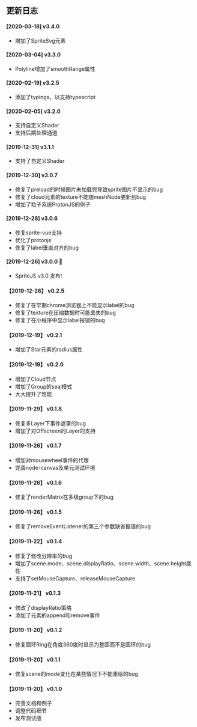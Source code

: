 ## 更新日志

#### [2020-03-18] v3.4.0

- 增加了SpriteSvg元素

#### [2020-03-04] v3.3.0

- Polyline增加了smoothRange属性

#### [2020-02-19] v3.2.5

- 添加了typings，以支持typescript

#### [2020-02-05] v3.2.0

- 支持自定义Shader
- 支持后期处理通道

#### [2019-12-31] v3.1.1

- 支持了自定义Shader

#### [2019-12-30] v3.0.7

- 修复了preload的时候图片未加载完导致sprite图片不显示的bug
- 修复了cloud元素的texture不能随meshNode更新到bug
- 增加了粒子系统ProtonJS的例子

#### [2019-12-28] v3.0.6

- 修复sprite-vue支持
- 优化了protonjs
- 修复了label垂直对齐的bug

#### [2019-12-26] v3.0.0 🚀

- SpriteJS v3.0 发布!

#### 【2019-12-26】 v0.2.5

- 修复了在早期chrome浏览器上不能显示label的bug
- 修复了texture在压缩数据时可能丢失的bug
- 修复了在小程序中显示label报错的bug

#### 【2019-12-19】 v0.2.1

- 增加了Star元素的radius属性

#### 【2019-12-19】 v0.2.0

- 增加了Cloud节点
- 增加了Group的seal模式
- 大大提升了性能

#### 【2019-11-29】 v0.1.8

- 修复多Layer下事件遮罩的bug
- 增加了对Offscreen的Layer的支持

#### 【2019-11-26】 v0.1.7

- 增加对mousewheel事件的代理
- 完善node-canvas及单元测试环境

#### 【2019-11-26】 v0.1.6

- 修复了renderMatrix在多级group下的bug

#### 【2019-11-26】 v0.1.5

- 修复了removeEventListener的第三个参数缺省报错的bug

#### 【2019-11-22】 v0.1.4

- 修复了修改分辨率的bug
- 增加了scene.mode、scene.displayRatio、scene.width、scene.height属性
- 支持了setMouseCapture、releaseMouseCapture

#### 【2019-11-21】 v0.1.3

- 修改了displayRatio策略
- 添加了元素的append和remove事件

#### 【2019-11-20】 v0.1.2

- 修复圆环Ring在角度360度时显示为整圆而不是圆环的bug

#### 【2019-11-20】 v0.1.1

- 修复scene的mode变化在某些情况下不能重绘的bug

#### 【2019-11-20】 v0.1.0

- 完善文档和例子
- 调整代码细节
- 发布测试版